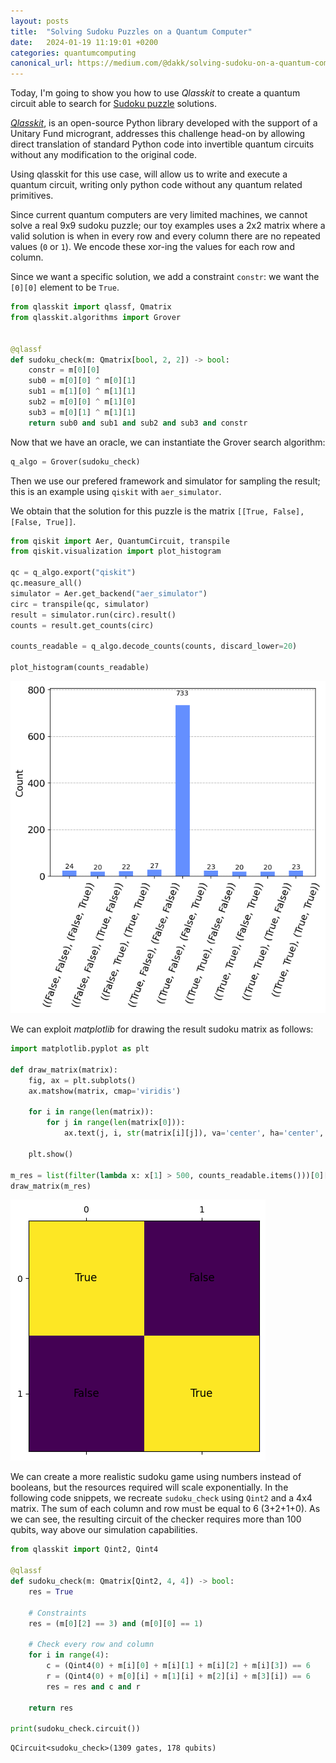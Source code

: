 ```yaml
---
layout: posts
title:  "Solving Sudoku Puzzles on a Quantum Computer"
date:   2024-01-19 11:19:01 +0200
categories: quantumcomputing
canonical_url: https://medium.com/@dakk/solving-sudoku-on-a-quantum-computer-b523a7cc2eff
---
```


Today, I'm going to show you how to use *Qlasskit* to create a quantum circuit able to search for 
[Sudoku puzzle](https://it.wikipedia.org/wiki/Sudoku) solutions. 

[*Qlasskit*](https://github.com/dakk/qlasskit), is an open-source Python library developed with the support of a Unitary Fund microgrant, addresses this challenge head-on by allowing direct translation of standard Python code into invertible quantum circuits without any modification to the original code.

Using qlasskit for this use case, will allow us to write and execute a quantum circuit, writing
only python code without any quantum related primitives.

Since current quantum computers are very limited machines, we cannot solve a real 9x9 sudoku puzzle; our 
toy examples uses a 2x2 matrix where a valid solution is when in every row and every column there are no 
repeated values (`0` or `1`). We encode these xor-ing the values for each row and column. 

Since we want a specific solution, we add a constraint `constr`: we want the `[0][0]` element to be `True`.


```python
from qlasskit import qlassf, Qmatrix
from qlasskit.algorithms import Grover


@qlassf
def sudoku_check(m: Qmatrix[bool, 2, 2]) -> bool:
    constr = m[0][0]
    sub0 = m[0][0] ^ m[0][1]
    sub1 = m[1][0] ^ m[1][1]
    sub2 = m[0][0] ^ m[1][0]
    sub3 = m[0][1] ^ m[1][1]
    return sub0 and sub1 and sub2 and sub3 and constr
```

Now that we have an oracle, we can instantiate the Grover search algorithm:

```python
q_algo = Grover(sudoku_check)
```

Then we use our prefered framework and simulator for sampling the result; this is an example using `qiskit` with `aer_simulator`.

We obtain that the solution for this puzzle is the matrix `[[True, False], [False, True]]`.


```python
from qiskit import Aer, QuantumCircuit, transpile
from qiskit.visualization import plot_histogram

qc = q_algo.export("qiskit")
qc.measure_all()
simulator = Aer.get_backend("aer_simulator")
circ = transpile(qc, simulator)
result = simulator.run(circ).result()
counts = result.get_counts(circ)

counts_readable = q_algo.decode_counts(counts, discard_lower=20)

plot_histogram(counts_readable)
```


![](/assets/2024-01-19-qsudoku/sudoku_counts.png)


We can exploit *matplotlib* for drawing the result sudoku matrix as follows:

```python
import matplotlib.pyplot as plt

def draw_matrix(matrix):
    fig, ax = plt.subplots()
    ax.matshow(matrix, cmap='viridis')

    for i in range(len(matrix)):
        for j in range(len(matrix[0])):
            ax.text(j, i, str(matrix[i][j]), va='center', ha='center', fontsize=12, color='black')

    plt.show()
    
m_res = list(filter(lambda x: x[1] > 500, counts_readable.items()))[0][0]
draw_matrix(m_res)
```

![](/assets/2024-01-19-qsudoku/sudoku_matrix.png)


We can create a more realistic sudoku game using numbers instead of booleans, but the resources required will scale exponentially. In the following code snippets, we recreate `sudoku_check` using `Qint2` and a 4x4 matrix. The sum of each column and row must be equal to 6 (3+2+1+0). As we can see, the resulting circuit of the checker requires more than 100 qubits, way above our simulation capabilities.

```python
from qlasskit import Qint2, Qint4

@qlassf
def sudoku_check(m: Qmatrix[Qint2, 4, 4]) -> bool:
    res = True

    # Constraints
    res = (m[0][2] == 3) and (m[0][0] == 1)

    # Check every row and column
    for i in range(4):
        c = (Qint4(0) + m[i][0] + m[i][1] + m[i][2] + m[i][3]) == 6
        r = (Qint4(0) + m[0][i] + m[1][i] + m[2][i] + m[3][i]) == 6
        res = res and c and r

    return res

print(sudoku_check.circuit())
```

```
QCircuit<sudoku_check>(1309 gates, 178 qubits)
```